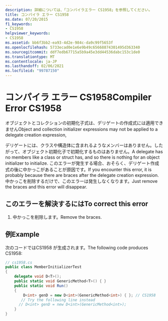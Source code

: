 ```yaml
---
description: 詳細については、「コンパイラエラー CS1958」を参照してください。
title: コンパイラ エラー CS1958
ms.date: 07/20/2015
f1_keywords:
- CS1958
helpviewer_keywords:
- CS1958
ms.assetid: bb6f3bb2-ea93-4d2e-984c-da9c99f5653f
ms.openlocfilehash: 5733ecad0e1e6e9b49c65668874301495d363340
ms.sourcegitcommit: ddf7edb67715a5b9a45e3dd44536dabc153c1de0
ms.translationtype: MT
ms.contentlocale: ja-JP
ms.lasthandoff: 02/06/2021
ms.locfileid: "99787150"
---
```

# <a name="compiler-error-cs1958"></a><span data-ttu-id="3a0ad-103">コンパイラ エラー CS1958</span><span class="sxs-lookup"><span data-stu-id="3a0ad-103">Compiler Error CS1958</span></span>

<span data-ttu-id="3a0ad-104">オブジェクトとコレクションの初期化子式は、デリゲートの作成式には適用できません</span><span class="sxs-lookup"><span data-stu-id="3a0ad-104">Object and collection initializer expressions may not be applied to a delegate creation expression,</span></span>  
  
 <span data-ttu-id="3a0ad-105">デリゲートには、クラスや構造体に含まれるようなメンバーはありません。したがって、オブジェクト初期化子で初期化するものはありません。</span><span class="sxs-lookup"><span data-stu-id="3a0ad-105">A delegate has no members like a class or struct has, and so there is nothing for an object initializer to initialize.</span></span> <span data-ttu-id="3a0ad-106">このエラーが発生する場合、おそらく、デリゲート作成式の後に中かっこがあることが原因です。</span><span class="sxs-lookup"><span data-stu-id="3a0ad-106">If you encounter this error, it is probably because there are braces after the delegate creation expression.</span></span> <span data-ttu-id="3a0ad-107">中かっこを削除するだけで、このエラーは発生しなくなります。</span><span class="sxs-lookup"><span data-stu-id="3a0ad-107">Just remove the braces and this error will disappear.</span></span>  
  
## <a name="to-correct-this-error"></a><span data-ttu-id="3a0ad-108">このエラーを解決するには</span><span class="sxs-lookup"><span data-stu-id="3a0ad-108">To correct this error</span></span>  
  
1. <span data-ttu-id="3a0ad-109">中かっこを削除します。</span><span class="sxs-lookup"><span data-stu-id="3a0ad-109">Remove the braces.</span></span>  
  
## <a name="example"></a><span data-ttu-id="3a0ad-110">例</span><span class="sxs-lookup"><span data-stu-id="3a0ad-110">Example</span></span>  

 <span data-ttu-id="3a0ad-111">次のコードではCS1958 が生成されます。</span><span class="sxs-lookup"><span data-stu-id="3a0ad-111">The following code produces CS1958:</span></span>  
  
```csharp  
// cs1958.cs  
public class MemberInitializerTest  
{
    delegate void D<T>();  
    public static void GenericMethod<T>() { }  
    public static void Run()  
    {  
        D<int> genD = new D<int>(GenericMethod<int>) { }; // CS1958  
       // Try the following line instead  
      // D<int> genD = new D<int>(GenericMethod<int>);  
    }  
}  
```
